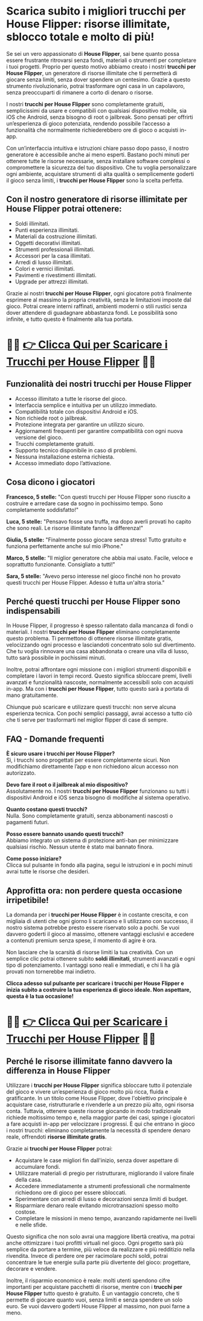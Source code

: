 <h1>Scarica subito i migliori trucchi per House Flipper: risorse illimitate, sblocco totale e molto di più!</h1>

<p>Se sei un vero appassionato di <strong>House Flipper</strong>, sai bene quanto possa essere frustrante ritrovarsi senza fondi, materiali o strumenti per completare i tuoi progetti. Proprio per questo motivo abbiamo creato i nostri <strong>trucchi per House Flipper</strong>, un generatore di risorse illimitate che ti permetterà di giocare senza limiti, senza dover spendere un centesimo. Grazie a questo strumento rivoluzionario, potrai trasformare ogni casa in un capolavoro, senza preoccuparti di rimanere a corto di denaro o risorse.</p>

<p>I nostri <strong>trucchi per House Flipper</strong> sono completamente gratuiti, semplicissimi da usare e compatibili con qualsiasi dispositivo mobile, sia iOS che Android, senza bisogno di root o jailbreak. Sono pensati per offrirti un’esperienza di gioco potenziata, rendendo possibile l’accesso a funzionalità che normalmente richiederebbero ore di gioco o acquisti in-app.</p>

<p>Con un’interfaccia intuitiva e istruzioni chiare passo dopo passo, il nostro generatore è accessibile anche ai meno esperti. Bastano pochi minuti per ottenere tutte le risorse necessarie, senza installare software complessi o compromettere la sicurezza del tuo dispositivo. Che tu voglia personalizzare ogni ambiente, acquistare strumenti di alta qualità o semplicemente goderti il gioco senza limiti, i <strong>trucchi per House Flipper</strong> sono la scelta perfetta.</p>

<h2>Con il nostro generatore di risorse illimitate per House Flipper potrai ottenere:</h2>

<ul>
  <li>Soldi illimitati.</li>
  <li>Punti esperienza illimitati.</li>
  <li>Materiali da costruzione illimitati.</li>
  <li>Oggetti decorativi illimitati.</li>
  <li>Strumenti professionali illimitati.</li>
  <li>Accessori per la casa illimitati.</li>
  <li>Arredi di lusso illimitati.</li>
  <li>Colori e vernici illimitati.</li>
  <li>Pavimenti e rivestimenti illimitati.</li>
  <li>Upgrade per attrezzi illimitati.</li>
</ul>

<p>Grazie ai nostri <strong>trucchi per House Flipper</strong>, ogni giocatore potrà finalmente esprimere al massimo la propria creatività, senza le limitazioni imposte dal gioco. Potrai creare interni raffinati, ambienti moderni o stili rustici senza dover attendere di guadagnare abbastanza fondi. Le possibilità sono infinite, e tutto questo è finalmente alla tua portata.</p>

# 🔴🔴 **[👉 Clicca Qui per Scaricare i Trucchi per House Flipper](https://tinyurl.com/VideoSpasso)** 🔴🔴

<h2>Funzionalità dei nostri trucchi per House Flipper</h2>

<ul>
  <li>Accesso illimitato a tutte le risorse del gioco.</li>
  <li>Interfaccia semplice e intuitiva per un utilizzo immediato.</li>
  <li>Compatibilità totale con dispositivi Android e iOS.</li>
  <li>Non richiede root o jailbreak.</li>
  <li>Protezione integrata per garantire un utilizzo sicuro.</li>
  <li>Aggiornamenti frequenti per garantire compatibilità con ogni nuova versione del gioco.</li>
  <li>Trucchi completamente gratuiti.</li>
  <li>Supporto tecnico disponibile in caso di problemi.</li>
  <li>Nessuna installazione esterna richiesta.</li>
  <li>Accesso immediato dopo l’attivazione.</li>
</ul>

<h2>Cosa dicono i giocatori</h2>

<p><strong>Francesco, 5 stelle:</strong> "Con questi trucchi per House Flipper sono riuscito a costruire e arredare case da sogno in pochissimo tempo. Sono completamente soddisfatto!"</p>
<p><strong>Luca, 5 stelle:</strong> "Pensavo fosse una truffa, ma dopo averli provati ho capito che sono reali. Le risorse illimitate fanno la differenza!"</p>
<p><strong>Giulia, 5 stelle:</strong> "Finalmente posso giocare senza stress! Tutto gratuito e funziona perfettamente anche sul mio iPhone."</p>
<p><strong>Marco, 5 stelle:</strong> "Il miglior generatore che abbia mai usato. Facile, veloce e soprattutto funzionante. Consigliato a tutti!"</p>
<p><strong>Sara, 5 stelle:</strong> "Avevo perso interesse nel gioco finché non ho provato questi trucchi per House Flipper. Adesso è tutta un'altra storia."</p>

<h2>Perché questi trucchi per House Flipper sono indispensabili</h2>

<p>In House Flipper, il progresso è spesso rallentato dalla mancanza di fondi o materiali. I nostri <strong>trucchi per House Flipper</strong> eliminano completamente questo problema. Ti permettono di ottenere risorse illimitate gratis, velocizzando ogni processo e lasciandoti concentrato solo sul divertimento. Che tu voglia rinnovare una casa abbandonata o creare una villa di lusso, tutto sarà possibile in pochissimi minuti.</p>

<p>Inoltre, potrai affrontare ogni missione con i migliori strumenti disponibili e completare i lavori in tempi record. Questo significa sbloccare premi, livelli avanzati e funzionalità nascoste, normalmente accessibili solo con acquisti in-app. Ma con i <strong>trucchi per House Flipper</strong>, tutto questo sarà a portata di mano gratuitamente.</p>

<p>Chiunque può scaricare e utilizzare questi trucchi: non serve alcuna esperienza tecnica. Con pochi semplici passaggi, avrai accesso a tutto ciò che ti serve per trasformarti nel miglior flipper di case di sempre.</p>

<h2>FAQ - Domande frequenti</h2>

<p><strong>È sicuro usare i trucchi per House Flipper?</strong><br>
Sì, i trucchi sono progettati per essere completamente sicuri. Non modifichiamo direttamente l’app e non richiedono alcun accesso non autorizzato.</p>

<p><strong>Devo fare il root o il jailbreak al mio dispositivo?</strong><br>
Assolutamente no. I nostri <strong>trucchi per House Flipper</strong> funzionano su tutti i dispositivi Android e iOS senza bisogno di modifiche al sistema operativo.</p>

<p><strong>Quanto costano questi trucchi?</strong><br>
Nulla. Sono completamente gratuiti, senza abbonamenti nascosti o pagamenti futuri.</p>

<p><strong>Posso essere bannato usando questi trucchi?</strong><br>
Abbiamo integrato un sistema di protezione anti-ban per minimizzare qualsiasi rischio. Nessun utente è stato mai bannato finora.</p>

<p><strong>Come posso iniziare?</strong><br>
Clicca sul pulsante in fondo alla pagina, segui le istruzioni e in pochi minuti avrai tutte le risorse che desideri.</p>

<h2>Approfitta ora: non perdere questa occasione irripetibile!</h2>

<p>La domanda per i <strong>trucchi per House Flipper</strong> è in costante crescita, e con migliaia di utenti che ogni giorno li scaricano e li utilizzano con successo, il nostro sistema potrebbe presto essere riservato solo a pochi. Se vuoi davvero goderti il gioco al massimo, ottenere vantaggi esclusivi e accedere a contenuti premium senza spese, il momento di agire è ora.</p>

<p>Non lasciare che la scarsità di risorse limiti la tua creatività. Con un semplice clic potrai ottenere subito <strong>soldi illimitati</strong>, strumenti avanzati e ogni tipo di potenziamento. I vantaggi sono reali e immediati, e chi li ha già provati non tornerebbe mai indietro.</p>

<p><strong>Clicca adesso sul pulsante per scaricare i trucchi per House Flipper e inizia subito a costruire la tua esperienza di gioco ideale. Non aspettare, questa è la tua occasione!</strong></p>

# 🔴🔴 **[👉 Clicca Qui per Scaricare i Trucchi per House Flipper](https://tinyurl.com/VideoSpasso)** 🔴🔴

<h2>Perché le risorse illimitate fanno davvero la differenza in House Flipper</h2>

<p>Utilizzare i <strong>trucchi per House Flipper</strong> significa sbloccare tutto il potenziale del gioco e vivere un’esperienza di gioco molto più ricca, fluida e gratificante. In un titolo come House Flipper, dove l'obiettivo principale è acquistare case, ristrutturarle e rivenderle a un prezzo più alto, ogni risorsa conta. Tuttavia, ottenere queste risorse giocando in modo tradizionale richiede moltissimo tempo e, nella maggior parte dei casi, spinge i giocatori a fare acquisti in-app per velocizzare i progressi. È qui che entrano in gioco i nostri trucchi: eliminano completamente la necessità di spendere denaro reale, offrendoti <strong>risorse illimitate gratis</strong>.</p>

<p>Grazie ai <strong>trucchi per House Flipper</strong> potrai:</p>

<ul>
  <li>Acquistare le case migliori fin dall'inizio, senza dover aspettare di accumulare fondi.</li>
  <li>Utilizzare materiali di pregio per ristrutturare, migliorando il valore finale della casa.</li>
  <li>Accedere immediatamente a strumenti professionali che normalmente richiedono ore di gioco per essere sbloccati.</li>
  <li>Sperimentare con arredi di lusso e decorazioni senza limiti di budget.</li>
  <li>Risparmiare denaro reale evitando microtransazioni spesso molto costose.</li>
  <li>Completare le missioni in meno tempo, avanzando rapidamente nei livelli e nelle sfide.</li>
</ul>

<p>Questo significa che non solo avrai una maggiore libertà creativa, ma potrai anche ottimizzare i tuoi profitti virtuali nel gioco. Ogni progetto sarà più semplice da portare a termine, più veloce da realizzare e più redditizio nella rivendita. Invece di perdere ore per racimolare pochi soldi, potrai concentrare le tue energie sulla parte più divertente del gioco: progettare, decorare e vendere.</p>

<p>Inoltre, il risparmio economico è reale: molti utenti spendono cifre importanti per acquistare pacchetti di risorse, mentre con i <strong>trucchi per House Flipper</strong> tutto questo è gratuito. È un vantaggio concreto, che ti permette di giocare quanto vuoi, senza limiti e senza spendere un solo euro. Se vuoi davvero goderti House Flipper al massimo, non puoi farne a meno.</p>
